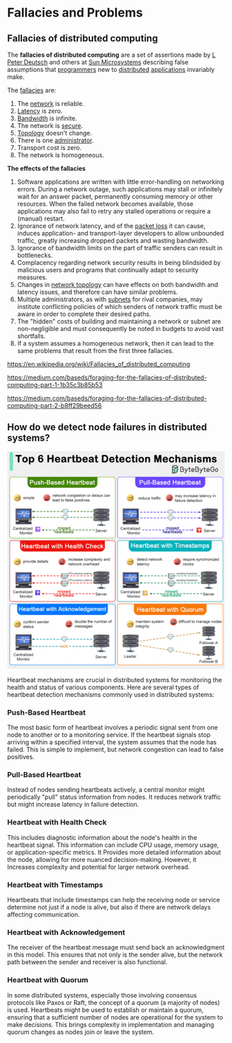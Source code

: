 # Fallacies and Problems

## Fallacies of distributed computing

The **fallacies of distributed computing** are a set of assertions made by [L Peter Deutsch](https://en.wikipedia.org/wiki/L_Peter_Deutsch) and others at [Sun Microsystems](https://en.wikipedia.org/wiki/Sun_Microsystems) describing false assumptions that [programmers](https://en.wikipedia.org/wiki/Programmer) new to [distributed](https://en.wikipedia.org/wiki/Distributed_computing) [applications](https://en.wikipedia.org/wiki/Application_software) invariably make.

The [fallacies](https://en.wikipedia.org/wiki/Fallacy) are:

1. The [network](https://en.wikipedia.org/wiki/Computer_network) is reliable.
2. [Latency](https://en.wikipedia.org/wiki/Latency_(engineering)) is zero.
3. [Bandwidth](https://en.wikipedia.org/wiki/Throughput) is infinite.
4. The network is [secure](https://en.wikipedia.org/wiki/Computer_security).
5. [Topology](https://en.wikipedia.org/wiki/Network_topology) doesn't change.
6. There is one [administrator](https://en.wikipedia.org/wiki/Network_administrator).
7. Transport cost is zero.
8. The network is homogeneous.

**The effects of the fallacies**

1. Software applications are written with little error-handling on networking errors. During a network outage, such applications may stall or infinitely wait for an answer packet, permanently consuming memory or other resources. When the failed network becomes available, those applications may also fail to retry any stalled operations or require a (manual) restart.
2. Ignorance of network latency, and of the [packet loss](https://en.wikipedia.org/wiki/Packet_loss) it can cause, induces application- and transport-layer developers to allow unbounded traffic, greatly increasing dropped packets and wasting bandwidth.
3. Ignorance of bandwidth limits on the part of traffic senders can result in bottlenecks.
4. Complacency regarding network security results in being blindsided by malicious users and programs that continually adapt to security measures.
5. Changes in [network topology](https://en.wikipedia.org/wiki/Network_topology) can have effects on both bandwidth and latency issues, and therefore can have similar problems.
6. Multiple administrators, as with [subnets](https://en.wikipedia.org/wiki/Subnetwork) for rival companies, may institute conflicting policies of which senders of network traffic must be aware in order to complete their desired paths.
7. The "hidden" costs of building and maintaining a network or subnet are non-negligible and must consequently be noted in budgets to avoid vast shortfalls.
8. If a system assumes a homogeneous network, then it can lead to the same problems that result from the first three fallacies.

https://en.wikipedia.org/wiki/Fallacies_of_distributed_computing

https://medium.com/baseds/foraging-for-the-fallacies-of-distributed-computing-part-1-1b35c3b85b53

https://medium.com/baseds/foraging-for-the-fallacies-of-distributed-computing-part-2-b8ff29beed56

## How do we detect node failures in distributed systems?

![Top 6 Heartbeat Detection Mechanisms](../../media/Pasted%20image%2020240316230514.png)

Heartbeat mechanisms are crucial in distributed systems for monitoring the health and status of various components. Here are several types of heartbeat detection mechanisms commonly used in distributed systems:

### Push-Based Heartbeat

The most basic form of heartbeat involves a periodic signal sent from one node to another or to a monitoring service. If the heartbeat signals stop arriving within a specified interval, the system assumes that the node has failed. This is simple to implement, but network congestion can lead to false positives.

### Pull-Based Heartbeat

Instead of nodes sending heartbeats actively, a central monitor might periodically "pull" status information from nodes. It reduces network traffic but might increase latency in failure detection.

### Heartbeat with Health Check

This includes diagnostic information about the node's health in the heartbeat signal. This information can include CPU usage, memory usage, or application-specific metrics. It Provides more detailed information about the node, allowing for more nuanced decision-making. However, it Increases complexity and potential for larger network overhead.

### Heartbeat with Timestamps

Heartbeats that include timestamps can help the receiving node or service determine not just if a node is alive, but also if there are network delays affecting communication.

### Heartbeat with Acknowledgement

The receiver of the heartbeat message must send back an acknowledgment in this model. This ensures that not only is the sender alive, but the network path between the sender and receiver is also functional.

### Heartbeat with Quorum

In some distributed systems, especially those involving consensus protocols like Paxos or Raft, the concept of a quorum (a majority of nodes) is used. Heartbeats might be used to establish or maintain a quorum, ensuring that a sufficient number of nodes are operational for the system to make decisions. This brings complexity in implementation and managing quorum changes as nodes join or leave the system.
